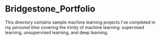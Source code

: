 # Bridgestone_Portfolio

This directory contains sample machine learning projects I've completed in my *personal time* covering the trinity of machine learning: supervised learning, unsupervised learning, and deep learning.
